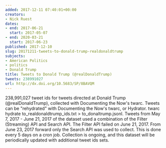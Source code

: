 ```yaml
---
added: 2017-12-11 07:40:01+00:00
creators:
- Nick Ruest
dates:
- end: 2017-06-21
  start: 2017-05-07
- end: 2020-03-21
  start: 2017-06-23
published: 2017-12-10
slug: 20171211-tweets-to-donald-trump-realdonaldtrump
subjects:
- American Politics
- politics
- Donald Trump
title: Tweets to Donald Trump (@realDonaldTrump)
tweets: 238991027
url: http://dx.doi.org/10.5683/SP/8BAVQM
---
```


238,991,027 tweet ids for tweets directed at Donald Trump (@realDonaldTrump), collected with Documenting the Now's twarc. Tweets can be "rehydrated" with Documenting the Now's twarc, or Hydrator. twarc hydrate to_realdonaldtrump_ids.txt > to_donaltrump.jsonl. Tweets from May 7, 2017 - June 21, 2017 of the dataset used a combination of the Filter (Streaming) API and Search API. The Filter API failed on June 21, 2017. From June 23, 2017 forward only the Search API was used to collect. This is done every 5 days on a cron job. Collection is ongoing, and this dataset will be periodically updated with additional tweet ids sets.
